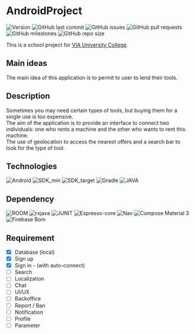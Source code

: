 # AndroidProject

![Version](https://img.shields.io/badge/version-0.3-green)
![GitHub last commit](https://img.shields.io/github/last-commit/Glassait/AndroidProject)
![GitHub issues](https://img.shields.io/github/issues/Glassait/AndroidProject)
![GitHub pull requests](https://img.shields.io/github/issues-pr/Glassait/AndroidProject)
![GitHub milestones](https://img.shields.io/github/milestones/all/Glassait/AndroidProject)
![GitHub repo size](https://img.shields.io/github/repo-size/Glassait/AndroidProject)

This is a school project for [VIA University College](https://en.via.dk/).

## Main ideas

The main idea of this application is to permit to user to lend their tools.

## Description

Sometimes you may need certain types of tools, but buying them for a single use is too expensive.  
The aim of the application is to provide an interface to connect two individuals: one who rents a
machine and the other who wants to rent this machine.  
The use of geolocation to access the nearest offers and a search bar to look for the type of tool.

## Technologies

![Android](https://img.shields.io/badge/ANDROID_(Nougat)-7.0-blue)
![SDK_min](https://img.shields.io/badge/Min_SDK-29-blue)
![SDK_target](https://img.shields.io/badge/Target_SDK-33-blue)
![Gradle](https://img.shields.io/badge/GRABLE-7.3.1-blue)
![JAVA](https://img.shields.io/badge/JAVA_Version-11-blue)

## Dependency

![ROOM](https://img.shields.io/badge/ROOM-2.4.3-red)
![rxjava](https://img.shields.io/badge/RXJava3-2.4.3-red)
![JUNIT](https://img.shields.io/badge/JUnit-4.13.2-red)
![Espresso-core](https://img.shields.io/badge/Espresso_Core-3.5.0-red)
![Nav](https://img.shields.io/badge/Navigation-2.5.3-red)
![Compose Material 3](https://img.shields.io/badge/Compose_Material_3-1.1.0-alpha01-red)
![Firebase Bom](https://img.shields.io/badge/Firebase_Bom_31.0.2-red)

## Requirement

- [x] Database (local)
- [x] Sign up
- [x] Sign in - (with auto-connect)
- [ ] Search
- [ ] Localization
- [ ] Chat
- [ ] UI/UX
- [ ] Backoffice
- [ ] Report / Ban
- [ ] Notification
- [ ] Profile
- [ ] Parameter